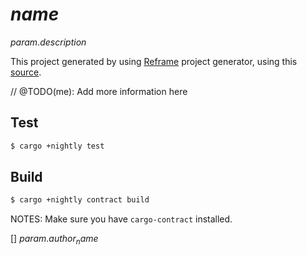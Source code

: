 # $name$

$param.description$

This project generated by using [Reframe](https://github.com/ansvia/reframe) project generator, using this [source](https://github.com/anvie/substrate-erc20.rf).

// @TODO(me): Add more information here

## Test

```bash
$ cargo +nightly test
```

## Build

```bash
$ cargo +nightly contract build
```

NOTES: Make sure you have `cargo-contract` installed.

[] $param.author_name$
